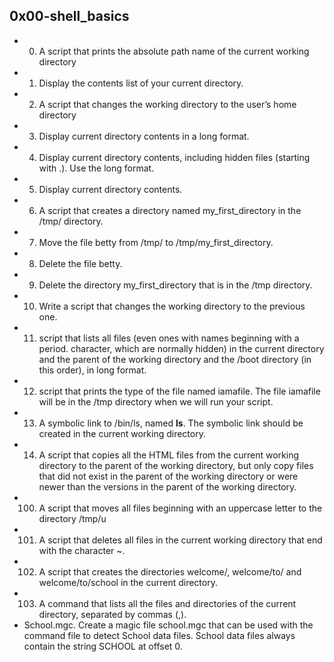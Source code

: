 ## 0x00-shell_basics

- 0. A script that prints the absolute path name of the current working directory
- 1. Display the contents list of your current directory.
- 2. A script that changes the working directory to the user’s home directory
- 3. Display current directory contents in a long format.
- 4. Display current directory contents, including hidden files (starting with .). Use the long format.
- 5. Display current directory contents.
- 6. A script that creates a directory named my_first_directory in the /tmp/ directory.
- 7. Move the file betty from /tmp/ to /tmp/my_first_directory.
- 8. Delete the file betty.
- 9. Delete the directory my_first_directory that is in the /tmp directory.
- 10. Write a script that changes the working directory to the previous one.
- 11. script that lists all files (even ones with names beginning with a period. character, which are normally hidden) in the current directory and the parent of the working directory and the /boot directory (in this order), in long format.
- 12. script that prints the type of the file named iamafile. The file iamafile will be in the /tmp directory when we will run your script.
- 13. A symbolic link to /bin/ls, named __ls__. The symbolic link should be created in the current working directory.
- 14. A script that copies all the HTML files from the current working directory to the parent of the working directory, but only copy files that did not exist in the parent of the working directory or were newer than the versions in the parent of the working directory.
- 100. A script that moves all files beginning with an uppercase letter to the directory /tmp/u
- 101. A script that deletes all files in the current working directory that end with the character ~.
- 102. A script that creates the directories welcome/, welcome/to/ and welcome/to/school in the current directory.
- 103. A command that lists all the files and directories of the current directory, separated by commas (,). 
- School.mgc. Create a magic file school.mgc that can be used with the command file to detect School data files. School data files always contain the string SCHOOL at offset 0.